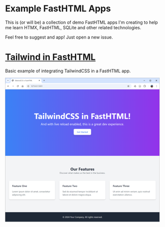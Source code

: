 # Example FastHTML Apps

This is (or will be) a collection of demo FastHTML apps I'm creating to help me learn HTMX, FastHTML, SQLite and other related technologies.

Feel free to suggest and app! Just open a new issue.

# [Tailwind in FastHTML](/01-tailwind-basic/)

Basic example of integrating TailwindCSS in a FastHTML app.

<img src="assets/01-tw-thumb.png" width="500" alt="TailwindCSS in a FastHTML app">
